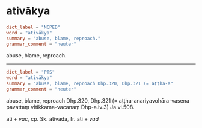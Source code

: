 # ativākya

``` toml
dict_label = "NCPED"
word = "ativākya"
summary = "abuse, blame, reproach."
grammar_comment = "neuter"
```

abuse, blame, reproach.

--------------------

``` toml
dict_label = "PTS"
word = "ativākya"
summary = "abuse, blame, reproach Dhp.320, Dhp.321 (= aṭṭha-a"
grammar_comment = "neuter"
```

abuse, blame, reproach Dhp.320, Dhp.321 (= aṭṭha\-anariyavohāra\-vasena pavattaṃ vītikkama\-vacanaṃ Dhp\-a.iv.3) Ja.vi.508.

ati \+ *vac*, cp. Sk. ativāda, fr. ati \+ *vad*

